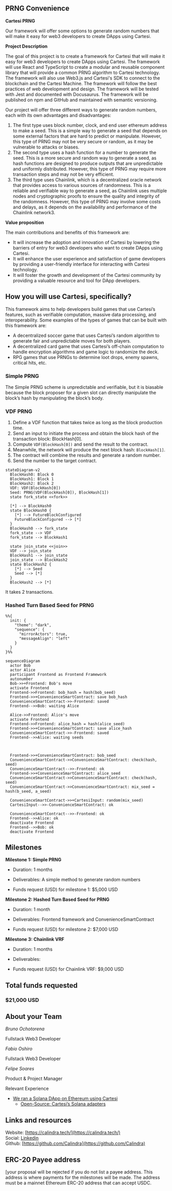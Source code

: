 ## PRNG Convenience


**Cartesi PRNG**

Our framework will offer some options to generate random numbers that will make it easy for web3 developers to create DApps using Cartesi.

**Project Description**
<!-- [Write the description long-form here, or else paste a [google drive link](https://url/) to a slide deck]
-->
The goal of this project is to create a framework for Cartesi that will make it easy for web3 developers to create DApps using Cartesi. The framework will use React and TypeScript to create a modular and reusable component library that will provide a common PRNG algorithm to Cartesi technology. The framework will also use Web3.js and Cartesi's SDK to connect to the blockchain and the Cartesi Machine. The framework will follow the best practices of web development and design. The framework will be tested with Jest and documented with Docusaurus. The framework will be published on npm and GitHub and maintained with semantic versioning.

Our project will offer three different ways to generate random numbers, each with its own advantages and disadvantages:
1. The first type uses block number, clock, and end user ethereum address to make a seed. This is a simple way to generate a seed that depends on some external factors that are hard to predict or manipulate. However, this type of PRNG may not be very secure or random, as it may be vulnerable to attacks or biases.
2. The second type uses a hash function for a number to generate the seed. This is a more secure and random way to generate a seed, as hash functions are designed to produce outputs that are unpredictable and uniformly distributed. However, this type of PRNG may require more transaction steps and may not be very efficient.
3. The third type uses Chainlink, which is a decentralized oracle network that provides access to various sources of randomness. This is a reliable and verifiable way to generate a seed, as Chainlink uses multiple nodes and cryptographic proofs to ensure the quality and integrity of the randomness. However, this type of PRNG may involve some costs and delays, as it depends on the availability and performance of the Chainlink network3.



**Value proposition**
<!-- [Why would someone use this product/service? Or how does it add value to the Cartesi ecosystem or tech stack?]
-->

The main contributions and benefits of this framework are:
- It will increase the adoption and innovation of Cartesi by lowering the barriers of entry for web3 developers who want to create DApps using Cartesi.
- It will enhance the user experience and satisfaction of game developers by providing a user-friendly interface for interacting with Cartesi technology.
- It will foster the growth and development of the Cartesi community by providing a valuable resource and tool for DApp developers.


## How you will use Cartesi, specifically?

<!--[Details about how you're using Cartesi specifically, and why it makes sense. This is the most important part of the proposal. If you are not precise, or your intention is not feasible, the proposal will be rejected.]-->

This framework aims to help developers build games that use Cartesi’s features, such as verifiable computation, massive data processing, and interoperability. 
Some examples of the types of games that can be built with this framework are:
- A decentralized soccer game that uses Cartesi’s random algorithm to generate fair and unpredictable moves for both players.
- A decentralized card game that uses Cartesi’s off-chain computation to handle encryption algorithms and game logic to randomize the deck.
- RPG games that use PRNGs to determine loot drops, enemy spawns, critical hits, etc. 

### Simple PRNG

The Simple PRNG scheme is unpredictable and verifiable, but it is biasable because the block proposer for a given slot can directly manipulate the block’s hash by manipulating the block’s body.

### VDF PRNG

1. Define a VDF function that takes twice as long as the block production time.
2. Send an input to initiate the process and obtain the block hash of the transaction block: BlockHash[0].
3. Compute `VDF(BlockHash[0])` and send the result to the contract.
4. Meanwhile, the network will produce the next block hash: `BlockHash[1]`.
5. The contract will combine the results and generate a random number. 
7. Send the number to the target contract.



```mermaid
stateDiagram-v2
  BlockHash0: Block 0
  BlockHash1: Block 1
  BlockHash2: Block 2
  VDF: VDF(BlockHash[0])
  Seed: PRNG(VDF(BlockHash[0]), BlockHash[1])
  state fork_state <<fork>>

  [*] --> BlockHash0
  state BlockHash0 {
    [*] --> FutureBlockConfigured
    FutureBlockConfigured --> [*]
  }
  BlockHash0 --> fork_state
  fork_state --> VDF
  fork_state --> BlockHash1

  state join_state <<join>>
  VDF --> join_state
  BlockHash1 --> join_state
  join_state --> BlockHash2
  state BlockHash2 {
    [*] --> Seed
    Seed --> [*]
  }
  BlockHash2 --> [*]
```
It takes 2 transactions.

### Hashed Turn Based Seed for PRNG

```mermaid
%%{
  init: {
    "theme": "dark",
    "sequence": {
      "mirrorActors": true,
      "messageAlign": "left"
    }
  }
}%%

sequenceDiagram
  actor Bob
  actor Alice
  participant Frontend as Frontend Framework
  autonumber
  Bob->>+Frontend: Bob's move
  activate Frontend
  Frontend->>Frontend: bob_hash = hash(bob_seed)
  Frontend->>+ConvenienceSmartContract: save bob_hash
  ConvenienceSmartContract->>-Frontend: saved
  Frontend-->>Bob: waiting Alice

  Alice->>Frontend: Alice's move
  activate Frontend
  Frontend->>Frontend: alice_hash = hash(alice_seed)
  Frontend->>+ConvenienceSmartContract: save alice_hash
  ConvenienceSmartContract->>-Frontend: saved
  Frontend-->>Alice: waiting seeds



  Frontend->>+ConvenienceSmartContract: bob_seed
  ConvenienceSmartContract->>ConvenienceSmartContract: check(hash, seed)
  ConvenienceSmartContract-->>-Frontend: ok
  Frontend->>+ConvenienceSmartContract: alice_seed
  ConvenienceSmartContract->>ConvenienceSmartContract: check(hash, seed)
  ConvenienceSmartContract->>ConvenienceSmartContract: mix_seed = hash(b_seed, a_seed)
  
  ConvenienceSmartContract->>+CartesiInput: random(mix_seed)
  CartesiInput-->>-ConvenienceSmartContract: ok

  ConvenienceSmartContract-->>-Frontend: ok
  Frontend-->>Alice: ok
  deactivate Frontend
  Frontend-->>Bob: ok
  deactivate Frontend

```


## Milestones

**Milestone 1: Simple PRNG**

* Duration: 1 months

* Deliverables: A simple method to generate random numbers
<!-- 
[what will be produced, accomplished, or demonstrated by the end of this period?]
-->

* Funds request (USD) for milestone 1: $5,000 USD

**Milestone 2: Hashed Turn Based Seed for PRNG**

* Duration: 1 month

* Deliverables: Frontend framework and ConvenienceSmartContract
<!--[what will be produced, accomplished, or demonstrated by the end of this period?]-->

* Funds request (USD) for milestone 2: $7,000 USD

**Milestone 3: Chainlink VRF**

* Duration: 1 months

* Deliverables: 
<!--[what will be produced, accomplished, or demonstrated by the end of this period?]-->

* Funds request (USD) for Chainlink VRF: $9,000 USD

## Total funds requested

### $21,000 USD

<!--
Use of funds (specific breakdown):

* [List item: price in usd]
* [List item: price in usd]
* [List item: price in usd]
* [List item: price in usd]
* [List item: price in usd]
* [List item: price in usd]
-->
## About your Team

<!-- ordem alfabetica -->
<!--*[person 1]*-->
*Bruno Ochotorena*

Fullstack Web3 Developer

*Fabio Oshiro*

Fullstack Web3 Developer

*Felipe Soares*

Product & Project Manager

Relevant Experience

* [We ran a Solana DApp on Ethereum using Cartesi](https://blog.calindra.com.br/we-ran-a-solana-dapp-on-ethereum-using-cartesi-35da59ed1e47)
  * [Open-Source: Cartesi’s Solana adapters](https://blog.calindra.com.br/solana-cartesi-under-the-hood-c4fbef266c89)



## Links and resources

Website: [https://calindra.tech/](https://calindra.tech/)  
Social: [Linkedin](https://www.linkedin.com/company/calindra/mycompany/)  
Github: [https://github.com/Calindra](https://github.com/Calindra)  

## ERC-20 Payee address

[your proposal will be rejected if you do not list a payee address. This address is where payments for the milestones will be made. The address must be a mainnet Ethereum ERC-20 address that can accept USDC.
